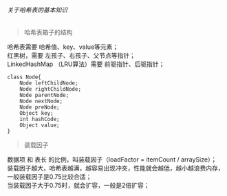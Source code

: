 ###### 关于哈希表的基本知识

> 哈希表箱子的结构

哈希表需要 哈希值、key、value等元素；  
红黑树，需要 左孩子、右孩子、父节点等指针；  
LinkedHashMap （LRU算法）需要 前驱指针、后驱指针；  

```
class Node{
    Node leftChildNode;   
    Node rightChildNode;   
    Node parentNode;   
    Node nextNode;   
    Node preNode;   
    Object key;
    int hashCode;
    Object value;
}
```

> 装载因子

数据项 和 表长 的比例，叫装载因子（loadFactor = itemCount / arraySize）；  
装载因子越大，哈希表越满，越容易出现冲突，性能就会越低，越小越浪费内存，一般装载因子是0.75比较合适；  
当装载因子大于0.75时，就会扩容，一般是2倍扩容；  




  
